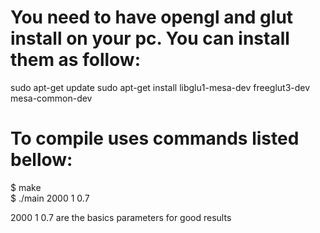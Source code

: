 # You need to have opengl and glut install on your pc. You can install them as follow:

sudo apt-get update
sudo apt-get install libglu1-mesa-dev freeglut3-dev mesa-common-dev

# To compile uses commands listed bellow:

$ make <br />
$ ./main 2000 1 0.7

2000 1 0.7 are the basics parameters for good results
